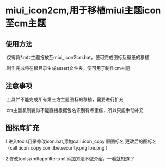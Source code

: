 miui_icon2cm,用于移植miui主题icon至cm主题
===========

使用方法
----------------
.仅需将*.mtz主题拖放至miui_icon2cm.bat，便可完成图标及壁纸的移植

.制作完成将在根目录生成assert文件夹，便可用于制作cm主题

注意事项
----------------
.工具并不能完成所有第三方主题图标的移植，需要进行扩充

.cm主题机制貌似不能直接根据包名识别有点蛋疼，所以只能手动补充

图标库扩充
----------------
1.进入tools目录修改icon.bat,添加call :icon_copy 原图标名 更改后的图标名 （call :icon_copy com.lbe.security.png lbe.png ）

2.修改tools\xml\appfilter.xml,添加方法不做介绍，一看就知道了

